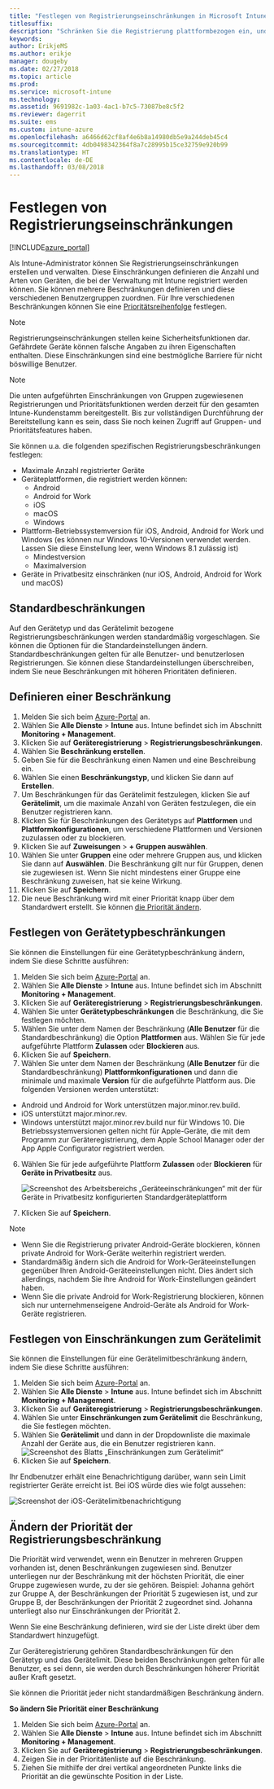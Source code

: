 ```yaml
---
title: "Festlegen von Registrierungseinschränkungen in Microsoft Intune"
titlesuffix: 
description: "Schränken Sie die Registrierung plattformbezogen ein, und legen Sie in Intune einen Grenzwert für die Geräteregistrierung fest."
keywords: 
author: ErikjeMS
ms.author: erikje
manager: dougeby
ms.date: 02/27/2018
ms.topic: article
ms.prod: 
ms.service: microsoft-intune
ms.technology: 
ms.assetid: 9691982c-1a03-4ac1-b7c5-73087be8c5f2
ms.reviewer: dagerrit
ms.suite: ems
ms.custom: intune-azure
ms.openlocfilehash: a6466d62cf8af4e6b8a14980db5e9a244deb45c4
ms.sourcegitcommit: 4db0498342364f8a7c28995b15ce32759e920b99
ms.translationtype: HT
ms.contentlocale: de-DE
ms.lasthandoff: 03/08/2018
---
```

# <a name="set-enrollment-restrictions"></a>Festlegen von Registrierungseinschränkungen

[!INCLUDE[azure_portal](./includes/azure_portal.md)]

Als Intune-Administrator können Sie Registrierungseinschränkungen erstellen und verwalten. Diese Einschränkungen definieren die Anzahl und Arten von Geräten, die bei der Verwaltung mit Intune registriert werden können. Sie können mehrere Beschränkungen definieren und diese verschiedenen Benutzergruppen zuordnen. Für Ihre verschiedenen Beschränkungen können Sie eine [Prioritätsreihenfolge](#change-enrollment-restriction-priority) festlegen.

>[!NOTE]
>Registrierungseinschränkungen stellen keine Sicherheitsfunktionen dar. Gefährdete Geräte können falsche Angaben zu ihren Eigenschaften enthalten. Diese Einschränkungen sind eine bestmögliche Barriere für nicht böswillige Benutzer.

>[!NOTE]
>Die unten aufgeführten Einschränkungen von Gruppen zugewiesenen Registrierungen und Prioritätsfunktionen werden derzeit für den gesamten Intune-Kundenstamm bereitgestellt. Bis zur vollständigen Durchführung der Bereitstellung kann es sein, dass Sie noch keinen Zugriff auf Gruppen- und Prioritätsfeatures haben.

Sie können u.a. die folgenden spezifischen Registrierungsbeschränkungen festlegen:

- Maximale Anzahl registrierter Geräte
- Geräteplattformen, die registriert werden können:
  - Android
  - Android for Work
  - iOS
  - macOS
  - Windows
- Plattform-Betriebssystemversion für iOS, Android, Android for Work und Windows (es können nur Windows 10-Versionen verwendet werden. Lassen Sie diese Einstellung leer, wenn Windows 8.1 zulässig ist)
  - Mindestversion
  - Maximalversion
- Geräte in Privatbesitz einschränken (nur iOS, Android, Android for Work und macOS)

## <a name="default-restrictions"></a>Standardbeschränkungen

Auf den Gerätetyp und das Gerätelimit bezogene Registrierungsbeschränkungen werden standardmäßig vorgeschlagen. Sie können die Optionen für die Standardeinstellungen ändern. Standardbeschränkungen gelten für alle Benutzer- und benutzerlosen Registrierungen. Sie können diese Standardeinstellungen überschreiben, indem Sie neue Beschränkungen mit höheren Prioritäten definieren.

## <a name="create-a-restriction"></a>Definieren einer Beschränkung

1. Melden Sie sich beim [Azure-Portal](https://portal.azure.com) an.
2. Wählen Sie **Alle Dienste** > **Intune** aus. Intune befindet sich im Abschnitt **Monitoring + Management**.
3. Klicken Sie auf **Geräteregistrierung** > **Registrierungsbeschränkungen**.
4. Wählen Sie **Beschränkung erstellen**.
5. Geben Sie für die Beschränkung einen Namen und eine Beschreibung ein.
6. Wählen Sie einen **Beschränkungstyp**, und klicken Sie dann auf **Erstellen**.
7. Um Beschränkungen für das Gerätelimit festzulegen, klicken Sie auf **Gerätelimit**, um die maximale Anzahl von Geräten festzulegen, die ein Benutzer registrieren kann.
8. Klicken Sie für Beschränkungen des Gerätetyps auf **Plattformen** und **Plattformkonfigurationen**, um verschiedene Plattformen und Versionen zuzulassen oder zu blockieren.
9. Klicken Sie auf **Zuweisungen** > **+ Gruppen auswählen**.
10. Wählen Sie unter **Gruppen** eine oder mehrere Gruppen aus, und klicken Sie dann auf **Auswählen**. Die Beschränkung gilt nur für Gruppen, denen sie zugewiesen ist. Wenn Sie nicht mindestens einer Gruppe eine Beschränkung zuweisen, hat sie keine Wirkung.
11. Klicken Sie auf **Speichern**.
12. Die neue Beschränkung wird mit einer Priorität knapp über dem Standardwert erstellt. Sie können [die Priorität ändern](#change-enrollment-restriction-priority).

## <a name="set-device-type-restrictions"></a>Festlegen von Gerätetypbeschränkungen

Sie können die Einstellungen für eine Gerätetypbeschränkung ändern, indem Sie diese Schritte ausführen:

1. Melden Sie sich beim [Azure-Portal](https://portal.azure.com) an.
2. Wählen Sie **Alle Dienste** > **Intune** aus. Intune befindet sich im Abschnitt **Monitoring + Management**.
3. Klicken Sie auf **Geräteregistrierung** > **Registrierungsbeschränkungen**.
4. Wählen Sie unter **Gerätetypbeschränkungen** die Beschränkung, die Sie festlegen möchten.
5. Wählen Sie unter dem Namen der Beschränkung (**Alle Benutzer** für die Standardbeschränkung) die Option **Plattformen** aus. Wählen Sie für jede aufgeführte Plattform **Zulassen** oder **Blockieren** aus.
6. Klicken Sie auf **Speichern**.
7. Wählen Sie unter dem Namen der Beschränkung (**Alle Benutzer** für die Standardbeschränkung) **Plattformkonfigurationen** und dann die minimale und maximale **Version** für die aufgeführte Plattform aus. Die folgenden Versionen werden unterstützt:
  - Android und Android for Work unterstützen major.minor.rev.build.
  - iOS unterstützt major.minor.rev.
  - Windows unterstützt major.minor.rev.build nur für Windows 10.
  Die Betriebssystemversionen gelten nicht für Apple-Geräte, die mit dem Programm zur Geräteregistrierung, dem Apple School Manager oder der App Apple Configurator registriert werden.
6. Wählen Sie für jede aufgeführte Plattform **Zulassen** oder **Blockieren** für **Geräte in Privatbesitz** aus.

    ![Screenshot des Arbeitsbereichs „Geräteeinschränkungen“ mit der für Geräte in Privatbesitz konfigurierten Standardgeräteplattform](media/device-restrictions-platform-configurations.png)
7. Klicken Sie auf **Speichern**.

>[!NOTE]
>- Wenn Sie die Registrierung privater Android-Geräte blockieren, können private Android for Work-Geräte weiterhin registriert werden.
>- Standardmäßig ändern sich die Android for Work-Geräteeinstellungen gegenüber Ihren Android-Geräteeinstellungen nicht. Dies ändert sich allerdings, nachdem Sie ihre Android for Work-Einstellungen geändert haben.
>- Wenn Sie die private Android for Work-Registrierung blockieren, können sich nur unternehmenseigene Android-Geräte als Android for Work-Geräte registrieren.

## <a name="set-device-limit-restrictions"></a>Festlegen von Einschränkungen zum Gerätelimit

Sie können die Einstellungen für eine Gerätelimitbeschränkung ändern, indem Sie diese Schritte ausführen:

1. Melden Sie sich beim [Azure-Portal](https://portal.azure.com) an.
2. Wählen Sie **Alle Dienste** > **Intune** aus. Intune befindet sich im Abschnitt **Monitoring + Management**.
3. Klicken Sie auf **Geräteregistrierung** > **Registrierungsbeschränkungen**.
4. Wählen Sie unter **Einschränkungen zum Gerätelimit** die Beschränkung, die Sie festlegen möchten.
5. Wählen Sie **Gerätelimit** und dann in der Dropdownliste die maximale Anzahl der Geräte aus, die ein Benutzer registrieren kann.
    ![Screenshot des Blatts „Einschränkungen zum Gerätelimit“](./media/device-restrictions-limit.png)
4. Klicken Sie auf **Speichern**.

Ihr Endbenutzer erhält eine Benachrichtigung darüber, wann sein Limit registrierter Geräte erreicht ist. Bei iOS würde dies wie folgt aussehen:

![Screenshot der iOS-Gerätelimitbenachrichtigung](./media/enrollment-restrictions-ios-set-limit-notification.png)

## <a name="change-enrollment-restriction-priority"></a>Ändern der Priorität der Registrierungsbeschränkung

Die Priorität wird verwendet, wenn ein Benutzer in mehreren Gruppen vorhanden ist, denen Beschränkungen zugewiesen sind. Benutzer unterliegen nur der Beschränkung mit der höchsten Priorität, die einer Gruppe zugewiesen wurde, zu der sie gehören. Beispiel: Johanna gehört zur Gruppe A, der Beschränkungen der Priorität 5 zugewiesen ist, und zur Gruppe B, der Beschränkungen der Priorität 2 zugeordnet sind. Johanna unterliegt also nur Einschränkungen der Priorität 2.

Wenn Sie eine Beschränkung definieren, wird sie der Liste direkt über dem Standardwert hinzugefügt.

Zur Geräteregistrierung gehören Standardbeschränkungen für den Gerätetyp und das Gerätelimit. Diese beiden Beschränkungen gelten für alle Benutzer, es sei denn, sie werden durch Beschränkungen höherer Priorität außer Kraft gesetzt.

Sie können die Priorität jeder nicht standardmäßigen Beschränkung ändern.

**So ändern Sie Priorität einer Beschränkung**

1. Melden Sie sich beim [Azure-Portal](https://portal.azure.com) an.
2. Wählen Sie **Alle Dienste** > **Intune** aus. Intune befindet sich im Abschnitt **Monitoring + Management**.
3. Klicken Sie auf **Geräteregistrierung** > **Registrierungsbeschränkungen**.
4. Zeigen Sie in der Prioritätenliste auf die Beschränkung.
5. Ziehen Sie mithilfe der drei vertikal angeordneten Punkte links die Priorität an die gewünschte Position in der Liste.

